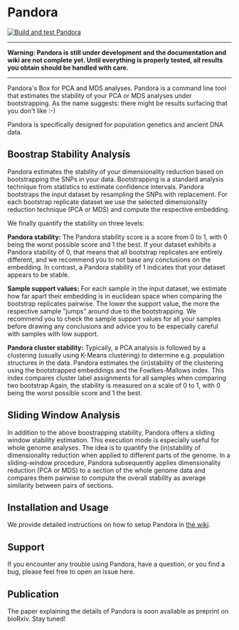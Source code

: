 # Pandora
[![Build and test Pandora](https://github.com/tschuelia/Pandora/actions/workflows/test-pandora.yml/badge.svg)](https://github.com/tschuelia/Pandora/actions/workflows/test-pandora.yml)

<hr>

**Warning: Pandora is still under development and the documentation and wiki are not complete yet. Until everything is properly tested,
all results you obtain should be handled with care.**

<hr>


Pandora's Box for PCA and MDS analyses. Pandora is a command line tool that estimates the stability of your PCA or MDS analyses under bootstrapping.
As the name suggests: there might be results surfacing that you don't like :-)

Pandora is specifically designed for population genetics and ancient DNA data.

## Boostrap Stability Analysis
Pandora estimates the stability of your dimensionality reduction based on bootstrapping the SNPs in your data. Bootstrapping is a standard analysis technique
from statistics to estimate confidence intervals. Pandora bootstraps the input dataset by resampling the SNPs with replacement.
For each bootstrap replicate dataset we use the selected dimensionality reduction technique (PCA or MDS) and compute the respective embedding.

We finally quantify the stability on three levels:

**Pandora stability:**
The Pandora stability score is a score from 0 to 1, with 0 being the worst possible score and 1 the best. If your dataset exhibits a Pandora stability of 0, that
means that all bootstrap replicates are entirely different, and we recommend you to not base any conclusions on the embedding. In contrast, a Pandora stability of 1
indicates that your dataset appears to be stable.

**Sample support values:** For each sample in the input dataset, we estimate how far apart their embedding is in euclidean space
when comparing the bootstrap replicates pairwise. The lower the support value, the more the respective sample "jumps" around due to the bootstrapping.
We recommend you to check the sample support values for all your samples before drawing any conclusions and advice you to be especially careful with samples
with low support.

**Pandora cluster stability:**
Typically, a PCA analysis is followed by a clustering (usually using K-Means clustering) to determine e.g. population structures in the data.
Pandora estimates the (in)stability of the clustering using the bootstrapped embeddings and the Fowlkes-Mallows index. This index compares cluster label assignments
for all samples when comparing two bootstrap
Again, the stability is measured on a scale of 0 to 1, with 0 being the worst possible score and 1 the best.


## Sliding Window Analysis
In addition to the above boostrapping stability, Pandora offers a sliding window stability estimation.
This execution mode is especially useful for whole genome analyses. The idea is to quantify the (in)stability of dimensionality reduction when applied to
different parts of the genome. In a sliding-window procedure, Pandora subsequently applies dimensionality reduction (PCA or MDS) to a section of the whole genome data
and compares them pairwise to compute the overall stability as average similarity between pairs of sections.


## Installation and Usage
We provide detailed instructions on how to setup Pandora in [the wiki](https://github.com/tschuelia/Pandora/wiki).

## Support
If you encounter any trouble using Pandora, have a question, or you find a bug, please feel free to open an issue here.


## Publication
The paper explaining the details of Pandora is soon available as preprint on bioRxiv. Stay tuned!
